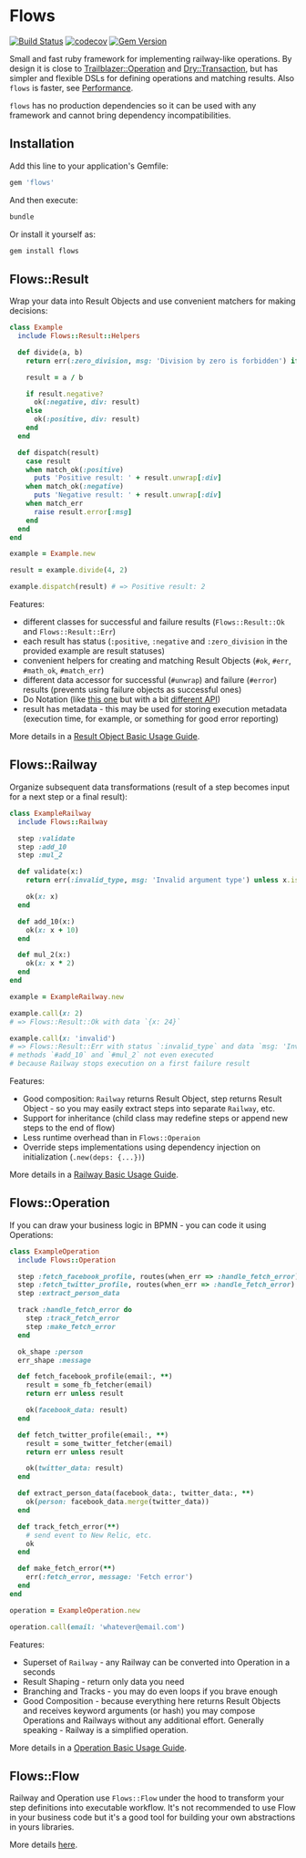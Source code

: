 # Flows

[![Build Status](https://github.com/ffloyd/flows/workflows/Build/badge.svg)](https://github.com/ffloyd/flows/actions)
[![codecov](https://codecov.io/gh/ffloyd/flows/branch/master/graph/badge.svg)](https://codecov.io/gh/ffloyd/flows)
[![Gem Version](https://badge.fury.io/rb/flows.svg)](https://badge.fury.io/rb/flows)

Small and fast ruby framework for implementing railway-like operations.
By design it is close to [Trailblazer::Operation](http://trailblazer.to/gems/operation/2.0/) and [Dry::Transaction](https://dry-rb.org/gems/dry-transaction/),
but has simpler and flexible DSLs for defining operations and matching results. Also `flows` is faster, see [Performance](overview/performance.md).

`flows` has no production dependencies so it can be used with any framework and cannot bring dependency incompatibilities.

## Installation

Add this line to your application's Gemfile:

```ruby
gem 'flows'
```

And then execute:

```sh
bundle
```

Or install it yourself as:

```sh
gem install flows
```

## Flows::Result

Wrap your data into Result Objects and use convenient matchers for making decisions:

```ruby
class Example
  include Flows::Result::Helpers

  def divide(a, b)
    return err(:zero_division, msg: 'Division by zero is forbidden') if b.zero?

    result = a / b

    if result.negative?
      ok(:negative, div: result)
    else
      ok(:positive, div: result)
    end
  end

  def dispatch(result)
    case result
    when match_ok(:positive)
      puts 'Positive result: ' + result.unwrap[:div]
    when match_ok(:negative)
      puts 'Negative result: ' + result.unwrap[:div]
    when match_err
      raise result.error[:msg]
    end
  end
end

example = Example.new

result = example.divide(4, 2)

example.dispatch(result) # => Positive result: 2
```

Features:

* different classes for successful and failure results (`Flows::Result::Ok` and `Flows::Result::Err`)
* each result has status (`:positive`, `:negative` and `:zero_division` in the provided example are result statuses)
* convenient helpers for creating and matching Result Objects (`#ok`, `#err`, `#math_ok`, `#match_err`)
* different data accessor for successful (`#unwrap`) and failure (`#error`) results (prevents using failure objects as successful ones)
* Do Notation (like [this one](https://dry-rb.org/gems/dry-monads/1.0/do-notation/) but with a bit [different API](result_objects/do_notation.md))
* result has metadata - this may be used for storing execution metadata (execution time, for example, or something for good error reporting)

More details in a [Result Object Basic Usage Guide](result_objects/basic_usage.md).

## Flows::Railway

Organize subsequent data transformations (result of a step becomes input for a next step or a final result):

```ruby
class ExampleRailway
  include Flows::Railway

  step :validate
  step :add_10
  step :mul_2

  def validate(x:)
    return err(:invalid_type, msg: 'Invalid argument type') unless x.is_a?(Numeric)

    ok(x: x)
  end

  def add_10(x:)
    ok(x: x + 10)
  end

  def mul_2(x:)
    ok(x: x * 2)
  end
end

example = ExampleRailway.new

example.call(x: 2)
# => Flows::Result::Ok with data `{x: 24}`

example.call(x: 'invalid')
# => Flows::Result::Err with status `:invalid_type` and data `msg: 'Invalid argument type'`
# methods `#add_10` and `#mul_2` not even executed
# because Railway stops execution on a first failure result
```

Features:

* Good composition: `Railway` returns Result Object, step returns Result Object - so you may easily extract steps into separate `Railway`, etc.
* Support for inheritance (child class may redefine steps or append new steps to the end of flow)
* Less runtime overhead than in `Flows::Operaion`
* Override steps implementations using dependency injection on initialization (`.new(deps: {...})`)

More details in a [Railway Basic Usage Guide](railway/basic_usage.md).

## Flows::Operation

If you can draw your business logic in BPMN - you can code it using Operations:

```ruby
class ExampleOperation
  include Flows::Operation

  step :fetch_facebook_profile, routes(when_err => :handle_fetch_error)
  step :fetch_twitter_profile, routes(when_err => :handle_fetch_error)
  step :extract_person_data

  track :handle_fetch_error do
    step :track_fetch_error
    step :make_fetch_error
  end

  ok_shape :person
  err_shape :message

  def fetch_facebook_profile(email:, **)
    result = some_fb_fetcher(email)
    return err unless result

    ok(facebook_data: result)
  end

  def fetch_twitter_profile(email:, **)
    result = some_twitter_fetcher(email)
    return err unless result

    ok(twitter_data: result)
  end

  def extract_person_data(facebook_data:, twitter_data:, **)
    ok(person: facebook_data.merge(twitter_data))
  end

  def track_fetch_error(**)
    # send event to New Relic, etc.
    ok
  end

  def make_fetch_error(**)
    err(:fetch_error, message: 'Fetch error')
  end
end

operation = ExampleOperation.new

operation.call(email: 'whatever@email.com')
```

Features:

* Superset of `Railway` - any Railway can be converted into Operation in a seconds
* Result Shaping - return only data you need
* Branching and Tracks - you may do even loops if you brave enough
* Good Composition - because everything here returns Result Objects and receives keyword arguments (or hash) you may compose Operations and Railways without any additional effort. Generally speaking - Railway is a simplified operation.

More details in a [Operation Basic Usage Guide](operation/basic_usage.md).

## Flows::Flow

Railway and Operation use `Flows::Flow` under the hood to transform your step definitions into executable workflow.
It's not recommended to use Flow in your business code but it's a good tool for building your own abstractions in yours libraries.

More details [here](flow/general_idea.md).
